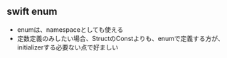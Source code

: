 ## swift enum

- enumは、namespaceとしても使える
- 定数定義のみしたい場合、StructのConstよりも、enumで定義する方が、initializerする必要ない点で好ましい
